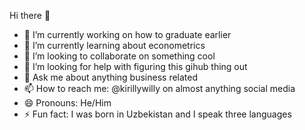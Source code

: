 Hi there 👋

- 🔭 I’m currently working on how to graduate earlier
- 🌱 I’m currently learning about econometrics
- 👯 I’m looking to collaborate on something cool
- 🤔 I’m looking for help with figuring this gihub thing out
- 💬 Ask me about anything business related
- 📫 How to reach me: @kirillywilly on almost anything social media
- 😄 Pronouns: He/Him
- ⚡ Fun fact: I was born in Uzbekistan and I speak three languages
